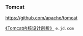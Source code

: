 ### Tomcat
https://github.com/apache/tomcat

[《Tomcat内核设计剖析》](http://e.jd.com/30402466.html) `e.jd.com`